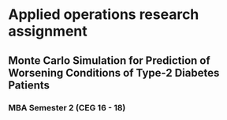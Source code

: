 # Applied operations research assignment
## Monte Carlo Simulation for Prediction of Worsening Conditions of Type-2 Diabetes Patients
### MBA Semester 2 (CEG 16 - 18) 

